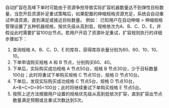 自动扩容在高峰下单时可能由于资源争抢导致实际扩容机器数量达不到弹性目标数量，当您开启资源补足重试策略后，如果配置的伸缩规格资源充足，系统会自动重试申请资源，直到满足或接近目标数量。
例如：
已知用户在自动伸缩 > 伸缩规格管理设置了五种机器规格，按优先级从高到低，规格依次为A、B、C、D、E，并假设此时需要扩容100台节点。若用户开启了资源补足重试，扩容规则执行的详细步骤如下：
1. 查询规格 A、B、C、D、E 的库存，获得库存余量分别为60、60、10、10、10。
2. 下单申请购买规格 A 和 B 节点，分别购买60、40。
3. 下单后，实际购买成功规格 A 节点50台，规格 B 节点30台，少于目标数量100台；此时将重试下单购买规格 C 节点10台，规格 D 节点10台。
4. 下单后，发现实际购买成功规格 C 节点5台，规格 D 节点10台，A+B+C+D=95<100台；此时将继续重试下单购买规格 E 节点5台。
5. 按照上述方法根据用户设置的规格优先级从高到低依次扩容，直到扩容出节点数量满足预期或总重试次数达到5次。
